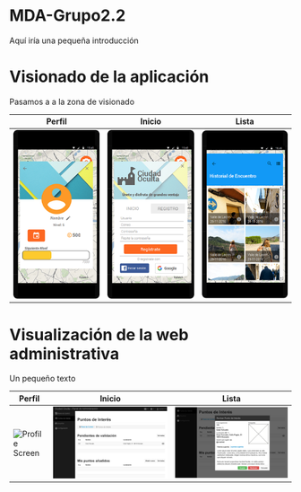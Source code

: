 # MDA-Grupo2.2
Aquí iría una pequeña introducción

# Visionado de la aplicación
Pasamos a a la zona de visionado

| Perfil | Inicio | Lista |
|--------|--------|--------|
|![Profile Screen](./screenshots/ProfileScreen_min.png) | ![Imagen](./screenshots/LoginInicioScreen_min.png) | ![Imagen](./screenshots/ListScreen_min.png) |

# Visualización de la web administrativa

Un pequeño texto

| Perfil | Inicio | Lista |
|--------|--------|--------|
|![Profile Screen](./aniadir.png) | ![Imagen](./screenshots/panelgestion.png) | ![Imagen](./screenshots/sugerencia.png) |